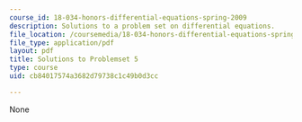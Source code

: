 ```yaml
---
course_id: 18-034-honors-differential-equations-spring-2009
description: Solutions to a problem set on differential equations.
file_location: /coursemedia/18-034-honors-differential-equations-spring-2009/cb84017574a3682d79738c1c49b0d3cc_MIT18_034s09_sol_pset05.pdf
file_type: application/pdf
layout: pdf
title: Solutions to Problemset 5
type: course
uid: cb84017574a3682d79738c1c49b0d3cc

---
```

None